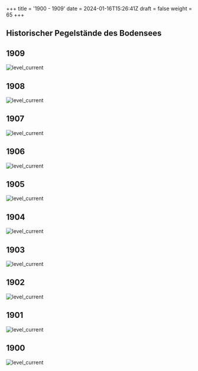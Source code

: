 +++
title = '1900 - 1909'
date = 2024-01-16T15:26:41Z
draft = false
weight = 65
+++

## Historischer Pegelstände des Bodensees

## 1909

![level_current](/images/DE/graphs_historic/longterm_DE_1909.png)

## 1908

![level_current](/images/DE/graphs_historic/longterm_DE_1908.png)

## 1907

![level_current](/images/DE/graphs_historic/longterm_DE_1907.png)

## 1906

![level_current](/images/DE/graphs_historic/longterm_DE_1906.png)

## 1905

![level_current](/images/DE/graphs_historic/longterm_DE_1905.png)

## 1904

![level_current](/images/DE/graphs_historic/longterm_DE_1904.png)

## 1903

![level_current](/images/DE/graphs_historic/longterm_DE_1903.png)

## 1902

![level_current](/images/DE/graphs_historic/longterm_DE_1902.png)

## 1901

![level_current](/images/DE/graphs_historic/longterm_DE_1901.png)

## 1900

![level_current](/images/DE/graphs_historic/longterm_DE_1900.png)